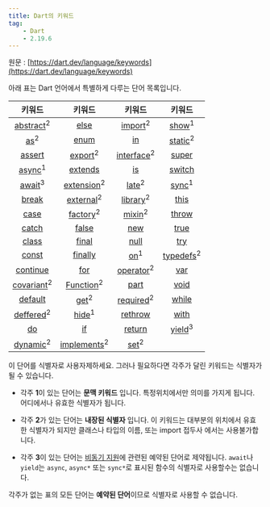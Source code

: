 ```yaml
---
title: Dart의 키워드
tag:
    - Dart
    - 2.19.6
---
```


원문 : [https://dart.dev/language/keywords](https://dart.dev/language/keywords)

아래 표는 Dart 언어에서 특별하게 다루는 단어 목록입니다.

| 키워드 | 키워드 | 키워드 | 키워드 |
| :-----: | :-----: | :-----: | :-----: |
| [abstract](https://dart.dev/language/classes#abstract-classes)<sup>2</sup> | [else](control-flow.md#if-and-else) | [import](libraries.md#using-libraries)<sup>2</sup> | [show](libraries.md#importing-only-part-of-a-library)<sup>1</sup> |
| [as](operators.md#type-test-operators)<sup>2</sup> | [enum](https://dart.dev/language/enum) | [in](control-flow.md#for-loops) | [static](https://dart.dev/language/classes#class-variables-and-methods)<sup>2</sup> |
| [assert](control-flow.md#assert) | [export](https://dart.dev/guides/libraries/create-library-packages)<sup>2</sup> | [interface](https://dart.dev/language/classes#implicit-interfaces)<sup>2</sup> | [super](https://dart.dev/language/extend) |
| [async](https://dart.dev/language/async)<sup>1</sup> | [extends](https://dart.dev/language/extend) | [is](operators.md#type-test-operators) | [switch](control-flow.md#switch-and-case) |
| [await](https://dart.dev/language/async)<sup>3</sup> | [extension](https://dart.dev/language/extension-methods)<sup>2</sup> | [late](variables.md#late-variables)<sup>2</sup> | [sync](functions.md#generators)<sup>1</sup> |
| [break](control-flow.md#break-and-continue) | [external](https://spec.dart.dev/DartLangSpecDraft.pdf#External%20Functions)<sup>2</sup> | [library](libraries.md)<sup>2</sup> | [this](https://dart.dev/language/constructors) |
| [case](control-flow.md#switch-and-case) | [factory](https://dart.dev/language/constructors#factory-constructors)<sup>2</sup> | [mixin](https://dart.dev/language/mixins)<sup>2</sup> | [throw](error-handling.md#throw) |
| [catch](error-handling.md#catch) | [false](built-in-types.md#booleans) | [new](https://dart.dev/language/classes#using-constructors) | [true](built-in-types.md#booleans) |
| [class](https://dart.dev/language/classes#instance-variables) | [final](variables.md#final-and-const) | [null](variables.md#default-value) | [try](error-handling.md#catch) |
| [const](variables.md#final-and-const) | [finally](error-handling.md#finally) | [on](error-handling.md#catch)<sup>1</sup> | [typedefs](https://dart.dev/language/typedefs)<sup>2</sup> |
| [continue](control-flow.md#break-and-continue) | [for](control-flow.md#for-loops) | [operator](https://dart.dev/language/methods#operators)<sup>2</sup> | [var](variables.md) |
| [covariant](https://dart.dev/guides/language/sound-problems#the-covariant-keyword)<sup>2</sup> | [Function](functions.md)<sup>2</sup> | [part](https://dart.dev/guides/libraries/create-library-packages#organizing-a-library-package) | [void](built-in-types.md) |
| [default](control-flow.md#switch-and-case) | [get](https://dart.dev/language/methods#getters-and-setters)<sup>2</sup> | [required](functions.md#named-parameters)<sup>2</sup> | [while](control-flow.md#while-and-do-while) |
| [deffered](libraries.md#lazily-loading-a-library)<sup>2</sup> | [hide](libraries.md#importing-only-part-of-a-library)<sup>1</sup> | [rethrow](error-handling.md#catch) | [with](https://dart.dev/language/mixins) | 
| [do](control-flow.md#while-and-do-while) | [if](control-flow.md#if-and-else) | [return](functions.md#return-values) | [yield](functions.md#generators)<sup>3</sup> |
| [dynamic](README.md#important-concepts)<sup>2</sup> | [implements](https://dart.dev/language/classes#implicit-interfaces)<sup>2</sup> | [set](https://dart.dev/language/methods#getters-and-setters)<sup>2</sup> |

이 단어를 식별자로 사용자제하세요.
그러나 필요하다면 각주가 달린 키워드는 식별자가 될 수 있습니다.

* 각주 **1**이 있는 단어는 **문맥 키워드** 입니다. 특정위치에서만 의미를 가지게 됩니다.
  어디에서나 유효한 식별자가 됩니다.

* 각주 **2**가 있는 단어는 **내장된 식별자** 입니다.
  이 키워드는 대부분의 위치에서 유효한 식별자가 되지만 클래스나 타입의 이름, 또는 import 접두사 에서는 사용불가합니다.

* 각주 **3**이 있는 단어는 [비동기 지원](https://dart.dev/language/async)에 관련된 예약된 단어로 제약됩니다.
  `await`나 `yield`는 `async`, `async*` 또는 `sync*`로 표시된 함수의 식별자로 사용할수는 없습니다.

각주가 없는 표의 모든 단어는 **예약된 단어**이므로 식별자로 사용할 수 없습니다.

<AdsenseB />
